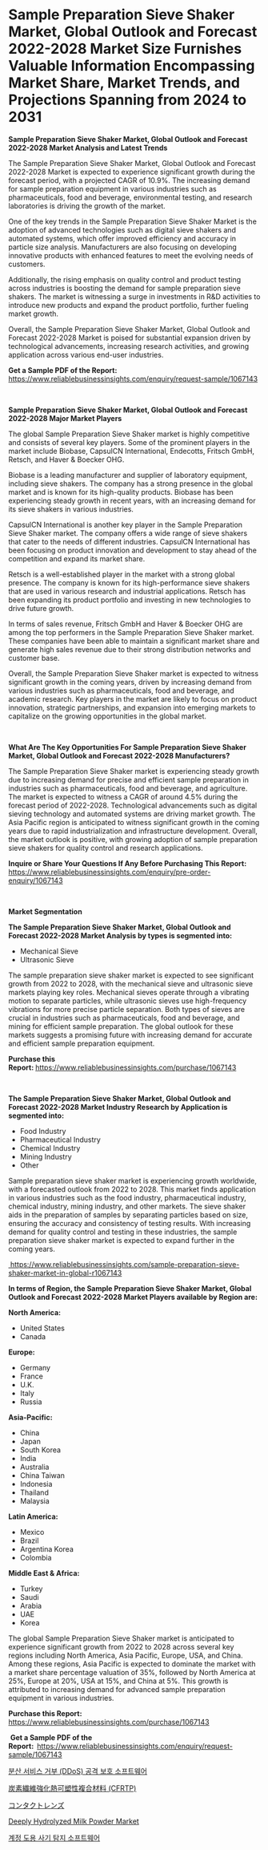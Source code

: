 <p><h1>Sample Preparation Sieve Shaker Market, Global Outlook and Forecast 2022-2028 Market Size Furnishes Valuable Information Encompassing Market Share, Market Trends, and Projections Spanning from 2024 to 2031</h1></p><p><strong>Sample Preparation Sieve Shaker Market, Global Outlook and Forecast 2022-2028 Market Analysis and Latest Trends</strong></p>
<p><p>The Sample Preparation Sieve Shaker Market, Global Outlook and Forecast 2022-2028 Market is expected to experience significant growth during the forecast period, with a projected CAGR of 10.9%. The increasing demand for sample preparation equipment in various industries such as pharmaceuticals, food and beverage, environmental testing, and research laboratories is driving the growth of the market.</p><p>One of the key trends in the Sample Preparation Sieve Shaker Market is the adoption of advanced technologies such as digital sieve shakers and automated systems, which offer improved efficiency and accuracy in particle size analysis. Manufacturers are also focusing on developing innovative products with enhanced features to meet the evolving needs of customers.</p><p>Additionally, the rising emphasis on quality control and product testing across industries is boosting the demand for sample preparation sieve shakers. The market is witnessing a surge in investments in R&D activities to introduce new products and expand the product portfolio, further fueling market growth.</p><p>Overall, the Sample Preparation Sieve Shaker Market, Global Outlook and Forecast 2022-2028 Market is poised for substantial expansion driven by technological advancements, increasing research activities, and growing application across various end-user industries.</p></p>
<p><strong>Get a Sample PDF of the Report:&nbsp;</strong> <a href="https://www.reliablebusinessinsights.com/enquiry/request-sample/1067143">https://www.reliablebusinessinsights.com/enquiry/request-sample/1067143</a></p>
<p>&nbsp;</p>
<p><strong>Sample Preparation Sieve Shaker Market, Global Outlook and Forecast 2022-2028 Major Market Players</strong></p>
<p><p>The global Sample Preparation Sieve Shaker market is highly competitive and consists of several key players. Some of the prominent players in the market include Biobase, CapsulCN International, Endecotts, Fritsch GmbH, Retsch, and Haver & Boecker OHG.</p><p>Biobase is a leading manufacturer and supplier of laboratory equipment, including sieve shakers. The company has a strong presence in the global market and is known for its high-quality products. Biobase has been experiencing steady growth in recent years, with an increasing demand for its sieve shakers in various industries.</p><p>CapsulCN International is another key player in the Sample Preparation Sieve Shaker market. The company offers a wide range of sieve shakers that cater to the needs of different industries. CapsulCN International has been focusing on product innovation and development to stay ahead of the competition and expand its market share.</p><p>Retsch is a well-established player in the market with a strong global presence. The company is known for its high-performance sieve shakers that are used in various research and industrial applications. Retsch has been expanding its product portfolio and investing in new technologies to drive future growth.</p><p>In terms of sales revenue, Fritsch GmbH and Haver & Boecker OHG are among the top performers in the Sample Preparation Sieve Shaker market. These companies have been able to maintain a significant market share and generate high sales revenue due to their strong distribution networks and customer base.</p><p>Overall, the Sample Preparation Sieve Shaker market is expected to witness significant growth in the coming years, driven by increasing demand from various industries such as pharmaceuticals, food and beverage, and academic research. Key players in the market are likely to focus on product innovation, strategic partnerships, and expansion into emerging markets to capitalize on the growing opportunities in the global market.</p></p>
<p>&nbsp;</p>
<p><strong>What Are The Key Opportunities For Sample Preparation Sieve Shaker Market, Global Outlook and Forecast 2022-2028 Manufacturers?</strong></p>
<p><p>The Sample Preparation Sieve Shaker market is experiencing steady growth due to increasing demand for precise and efficient sample preparation in industries such as pharmaceuticals, food and beverage, and agriculture. The market is expected to witness a CAGR of around 4.5% during the forecast period of 2022-2028. Technological advancements such as digital sieving technology and automated systems are driving market growth. The Asia Pacific region is anticipated to witness significant growth in the coming years due to rapid industrialization and infrastructure development. Overall, the market outlook is positive, with growing adoption of sample preparation sieve shakers for quality control and research applications.</p></p>
<p><strong>Inquire or Share Your Questions If Any Before Purchasing This Report:</strong> <a href="https://www.reliablebusinessinsights.com/enquiry/pre-order-enquiry/1067143">https://www.reliablebusinessinsights.com/enquiry/pre-order-enquiry/1067143</a></p>
<p>&nbsp;</p>
<p><strong>Market Segmentation</strong></p>
<p><strong>The Sample Preparation Sieve Shaker Market, Global Outlook and Forecast 2022-2028 Market Analysis by types is segmented into:</strong></p>
<p><ul><li>Mechanical Sieve</li><li>Ultrasonic Sieve</li></ul></p>
<p><p>The sample preparation sieve shaker market is expected to see significant growth from 2022 to 2028, with the mechanical sieve and ultrasonic sieve markets playing key roles. Mechanical sieves operate through a vibrating motion to separate particles, while ultrasonic sieves use high-frequency vibrations for more precise particle separation. Both types of sieves are crucial in industries such as pharmaceuticals, food and beverage, and mining for efficient sample preparation. The global outlook for these markets suggests a promising future with increasing demand for accurate and efficient sample preparation equipment.</p></p>
<p><strong>Purchase this Report:&nbsp;</strong><a href="https://www.reliablebusinessinsights.com/purchase/1067143">https://www.reliablebusinessinsights.com/purchase/1067143</a></p>
<p>&nbsp;</p>
<p><strong>The Sample Preparation Sieve Shaker Market, Global Outlook and Forecast 2022-2028 Market Industry Research by Application is segmented into:</strong></p>
<p><ul><li>Food Industry</li><li>Pharmaceutical Industry</li><li>Chemical Industry</li><li>Mining Industry</li><li>Other</li></ul></p>
<p><p>Sample preparation sieve shaker market is experiencing growth worldwide, with a forecasted outlook from 2022 to 2028. This market finds application in various industries such as the food industry, pharmaceutical industry, chemical industry, mining industry, and other markets. The sieve shaker aids in the preparation of samples by separating particles based on size, ensuring the accuracy and consistency of testing results. With increasing demand for quality control and testing in these industries, the sample preparation sieve shaker market is expected to expand further in the coming years.</p></p>
<p><a href="https://www.reliablebusinessinsights.com/sample-preparation-sieve-shaker-market-in-global-r1067143">&nbsp;https://www.reliablebusinessinsights.com/sample-preparation-sieve-shaker-market-in-global-r1067143</a></p>
<p><strong>In terms of Region, the Sample Preparation Sieve Shaker Market, Global Outlook and Forecast 2022-2028 Market Players available by Region are:</strong></p>
<p>
    <p> <strong> North America: </strong>
        <ul>
            <li>United States</li>
            <li>Canada</li>
        </ul>
        </p> 
    <p> <strong> Europe: </strong>
        <ul>
            <li>Germany</li>
            <li>France</li>
            <li>U.K.</li>
            <li>Italy</li>
            <li>Russia</li>
        </ul>
        </p> 
    <p> <strong> Asia-Pacific: </strong>
        <ul>
            <li>China</li>
            <li>Japan</li>
            <li>South Korea</li>
            <li>India</li>
            <li>Australia</li>
            <li>China Taiwan</li>
            <li>Indonesia</li>
            <li>Thailand</li>
            <li>Malaysia</li>
        </ul>
        </p> 
    <p> <strong> Latin America: </strong>
        <ul>
            <li>Mexico</li>
            <li>Brazil</li>
            <li>Argentina Korea</li>
            <li>Colombia</li>
        </ul>
        </p> 
    <p> <strong> Middle East & Africa: </strong>
        <ul>
            <li>Turkey</li>
            <li>Saudi</li>
            <li>Arabia</li>
            <li>UAE</li>
            <li>Korea</li>
        </ul>
    </p>
    </p>
<p><p>The global Sample Preparation Sieve Shaker market is anticipated to experience significant growth from 2022 to 2028 across several key regions including North America, Asia Pacific, Europe, USA, and China. Among these regions, Asia Pacific is expected to dominate the market with a market share percentage valuation of 35%, followed by North America at 25%, Europe at 20%, USA at 15%, and China at 5%. This growth is attributed to increasing demand for advanced sample preparation equipment in various industries.</p></p>
<p><strong>Purchase this Report: </strong><a href="https://www.reliablebusinessinsights.com/purchase/1067143">https://www.reliablebusinessinsights.com/purchase/1067143</a></p>
<p>&nbsp;<strong>Get a Sample PDF of the Report:&nbsp;&nbsp;</strong><a href="https://www.reliablebusinessinsights.com/enquiry/request-sample/1067143">https://www.reliablebusinessinsights.com/enquiry/request-sample/1067143</a></p>
<p><strong></strong></p>
<p><p><a href="https://medium.com/@kenyonjohns/%EB%B6%84%EC%82%B0-%EC%84%9C%EB%B9%84%EC%8A%A4-%EA%B1%B0%EB%B6%80-ddos-%EA%B3%B5%EA%B2%A9-%EB%B0%A9%EC%A7%80-%EC%86%8C%ED%94%84%ED%8A%B8%EC%9B%A8%EC%96%B4-%EC%8B%9C%EC%9E%A5-%EB%B6%84%EC%84%9D-%EA%B7%B8-%EC%97%B0%ED%8F%89%EA%B7%A0-%EC%84%B1%EC%9E%A5%EB%A5%A0-cagr-%EC%8B%9C%EC%9E%A5-%EC%84%B8%EB%B6%84%ED%99%94-%EB%B0%8F-%EA%B8%80%EB%A1%9C%EB%B2%8C-%EC%82%B0%EC%97%85-%EA%B0%9C%EC%9A%94-997a629dc305">분산 서비스 거부 (DDoS) 공격 보호 소프트웨어</a></p><p><a href="https://github.com/qwpelcjko9242629/Market-Research-Report-List-2/blob/main/454690386384.md">炭素繊維強化熱可塑性複合材料 (CFRTP)</a></p><p><a href="https://medium.com/@rexkhler2023/%E3%82%B3%E3%83%B3%E3%82%BF%E3%82%AF%E3%83%88%E3%83%AC%E3%83%B3%E3%82%BA%E5%B8%82%E5%A0%B4%E3%81%AE%E8%A6%8F%E6%A8%A1%E3%81%AF-%E4%B8%96%E7%95%8C%E3%81%AE%E6%A5%AD%E7%95%8C%E3%81%AB%E3%81%8A%E3%81%91%E3%82%8B%E6%9C%80%E9%81%A9%E3%81%AA%E3%83%9E%E3%83%BC%E3%82%B1%E3%83%86%E3%82%A3%E3%83%B3%E3%82%B0%E3%83%81%E3%83%A3%E3%83%8D%E3%83%AB%E3%82%92%E6%98%8E%E3%82%89%E3%81%8B%E3%81%AB%E3%81%97%E3%81%A6%E3%81%84%E3%81%BE%E3%81%99-c79d3e40d53a">コンタクトレンズ</a></p><p><a href="https://issuu.com/reportprime-2/docs/deeply-hydrolyzed-milk-powder-market-size-2030.ppt">Deeply Hydrolyzed Milk Powder Market</a></p><p><a href="https://medium.com/@codinchelcea2022/%EA%B3%84%EC%A0%95-%ED%83%88%EC%B7%A8-%EC%82%AC%EA%B8%B0-%ED%83%90%EC%A7%80-%EC%86%8C%ED%94%84%ED%8A%B8%EC%9B%A8%EC%96%B4-%EC%8B%9C%EC%9E%A5-%EC%9C%A0%ED%98%95-%EC%9D%91%EC%9A%A9-%EB%B0%8F-%EC%A7%80%EB%A6%AC%EC%97%90-%EB%8C%80%ED%95%9C-%ED%8F%AC%EA%B4%84%EC%A0%81-%ED%8F%89%EA%B0%80-760883722b8e">계정 도용 사기 탐지 소프트웨어</a></p></p>